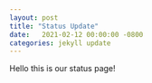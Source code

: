 ```yaml
---
layout: post
title: "Status Update" 
date:   2021-02-12 00:00:00 -0800
categories: jekyll update
---
```


Hello this is our status page!
